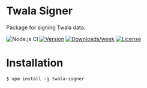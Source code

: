 # Twala Signer

Package for signing Twala data.

![Node.js CI](https://github.com/twala-io/twala-signer/workflows/Node.js%20CI/badge.svg)
[![Version](https://img.shields.io/npm/v/twala-signer.svg)](https://npmjs.org/package/twala-signer)
[![Downloads/week](https://img.shields.io/npm/dw/twala-signer.svg)](https://npmjs.org/package/twala-signer)
[![License](https://img.shields.io/npm/l/twala-signer.svg)](https://github.com/twala-io/twala-signer/blob/master/package.json)

# Installation

```sh-session
$ npm install -g twala-signer
```
